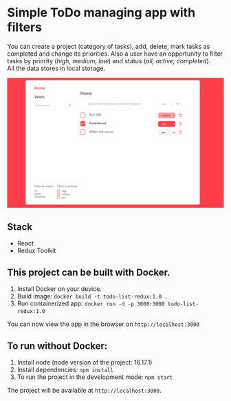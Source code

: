 # Simple ToDo managing app with filters

You can create a project (category of tasks), add, delete, mark tasks as completed and change its priorities. Also a user have an opportunity to filter tasks by priority (_high, medium, low_) and status (_all, active, completed_).\
All the data stores in local storage.

![todo-list-interface](./docs/img/todo-app.png?raw=true)

## Stack

- React
- Redux Toolkit

## This project can be built with Docker.

1. Install Docker on your device.
2. Build image:
   `docker build -t todo-list-redux:1.0 .`
3. Run containerized app:
   `docker run -d -p 3000:3000 todo-list-redux:1.0`

You can now view the app in the browser on `http://localhost:3000`

## To run without Docker:

1. Install node (node version of the project: 16.17.1)
2. Install dependencies:
   `npm install`
3. To run the project in the development mode:
   `npm start`

The project will be available at `http://localhost:3000`.
